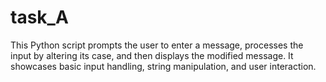 # task_A
 This Python script prompts the user to enter a message, processes the input by altering its case, and then displays the modified message. It showcases basic input handling, string manipulation, and user interaction.
